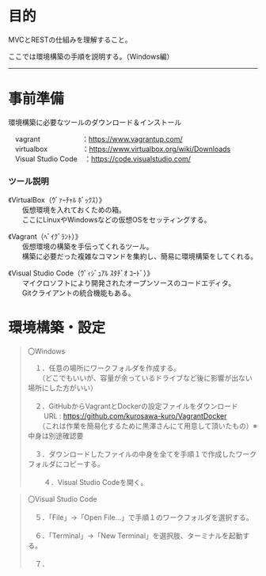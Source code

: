 # 目的
MVCとRESTの仕組みを理解すること。

ここでは環境構築の手順を説明する。（Windows編）

***
# 事前準備
環境構築に必要なツールのダウンロード＆インストール

　vagrant　　　　　　：https://www.vagrantup.com/ <br>
　virtualbox　　　　　：https://www.virtualbox.org/wiki/Downloads <br>
　Visual Studio Code　：https://code.visualstudio.com/ <br>

 ### ツール説明
 
  《VirtualBox（ｳﾞｧｰﾁｬﾙ ﾎﾞｯｸｽ）》<br>
  　　仮想環境を入れておくための箱。<br>
  　　ここにLinuxやWindowsなどの仮想OSをセッティングする。<br>
  
  《Vagrant（ﾍﾞｲｸﾞﾗﾝﾄ）》<br>
  　　仮想環境の構築を手伝ってくれるツール。<br>
  　　構築に必要だった複雑なコマンドを集約し、簡易に環境構築をしてくれる。<br>
     
   《Visual Studio Code（ｳﾞｨｼﾞｭｱﾙ ｽﾀﾁﾞｵ ｺｰﾄﾞ）》<br>
   　　マイクロソフトにより開発されたオープンソースのコードエディタ。<br>
   　　Gitクライアントの統合機能もある。<br>
      
# 環境構築・設定 <br>

>〇Windows <br>
>
>　１．任意の場所にワークフォルダを作成する。<br>
>　　（どこでもいいが、容量が余っているドライブなど後に影響が出ない場所にした方がいい）<br>
> <br>
>　２．GitHubからVagrantとDockerの設定ファイルをダウンロード<br>
>　　 URL : https://github.com/kurosawa-kuro/VagrantDocker <br>
>　　（これは作業を簡易化するために黒澤さんにて用意して頂いたもの）※中身は別途確認要 <br>
> <br>
>　３．ダウンロードしたファイルの中身を全てを手順１で作成したワークフォルダにコピーする。<br>
> <br>　
>　４．Visual Studio Codeを開く。

>〇Visual Studio Code <br>
> <br>
>　５．「File」→「Open File...」で手順１のワークフォルダを選択する。<br>
> <br>
>　６．「Terminal」→「New Terminal」を選択肢、ターミナルを起動する。 <br>
> <br>
>　７．
>




>



    　
